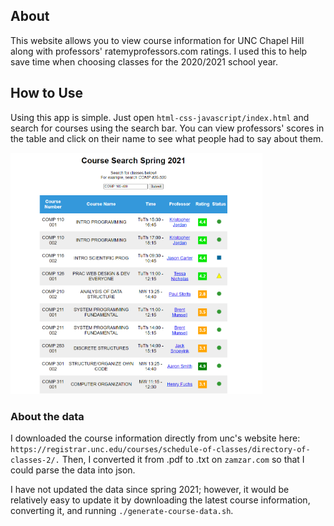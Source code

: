 ## About
This website allows you to view course information for UNC Chapel Hill along with professors' ratemyprofessors.com ratings. I used this to help save time when choosing classes for the 2020/2021 school year.

## How to Use

Using this app is simple. Just open ```html-css-javascript/index.html``` and search for courses using the search bar. You can view professors' scores in the table and click on their name to see what people had to say about them. 

<img src="images/image.png" width=80% height=80%>

### About the data

I downloaded the course information directly from unc's website here: ```https://registrar.unc.edu/courses/schedule-of-classes/directory-of-classes-2/.```
Then, I converted it from .pdf to .txt on ```zamzar.com``` so that I could parse the data into json. 

I have not updated the data since spring 2021; however, it would be relatively easy to update it by downloading the latest course information, converting it, and running ```./generate-course-data.sh```.
